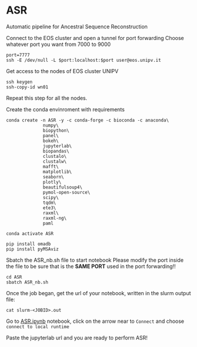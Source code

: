 # ASR
Automatic pipeline for Ancestral Sequence Reconstruction

Connect to the EOS cluster and open a tunnel for port forwarding
Choose whatever port you want from 7000 to 9000
```
port=7777
ssh -E /dev/null -L $port:localhost:$port user@eos.unipv.it
```

Get access to the nodes of EOS cluster UNIPV
```
ssh keygen
ssh-copy-id wn01
```
Repeat this step for all the nodes.

Create the conda envinroment with requirements
```
conda create -n ASR -y -c conda-forge -c bioconda -c anaconda\
              numpy\
              biopython\
              panel\
              bokeh\
              jupyterlab\
              biopandas\
              clustalo\
              clustalw\
              mafft\
              matplotlib\
              seaborn\
              plotly\
              beautifulsoup4\
              pymol-open-source\
              scipy\
              tqdm\
              ete3\
              raxml\
              raxml-ng\
              paml

conda activate ASR

pip install omadb
pip install pyMSAviz
```

Sbatch the ASR_nb.sh file to start notebook
Please modify the port inside the file to be sure that is the **SAME PORT** used in the port forwarding!!
```
cd ASR
sbatch ASR_nb.sh
```

Once the job began, get the url of your notebook, written in the slurm output file:
```
cat slurm-<JOBID>.out
```

Go to [ASR.ipynb](https://colab.research.google.com/drive/1JZu53IvHKUhsUX-PD2w__fjwEVdnlnGg?usp=sharing) notebook, click on the arrow near to `Connect` and choose `connect to local runtime`

Paste the jupyterlab url and you are ready to perform ASR!
